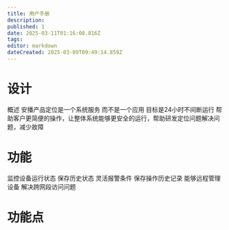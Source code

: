 ```yaml
---
title: 用户手册
description: 
published: 1
date: 2025-03-11T01:16:08.816Z
tags: 
editor: markdown
dateCreated: 2025-03-09T09:49:14.859Z
---
```


# 设计
概述
安播产品定位是一个系统服务 而不是一个应用
目标是24小时不间断运行 帮助客户更简便的操作，让整体系统能够更安全的运行，帮助研发定位问题解决问题，减少故障

# 功能
监控设备运行状态 
保存历史状态 
灵活报警条件 
保存操作历史记录
能够远程管理设备 
解决跨网段访问问题

# 功能点
